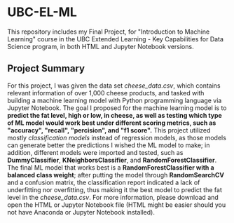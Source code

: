 # UBC-EL-ML
This repository includes my Final Project, for "Introduction to Machine Learning" course in the UBC Extended Learning - Key Capabilities for Data Science program, in both HTML and Jupyter Notebook versions. 
## Project Summary
For this project, I was given the data set *cheese_data.csv*, which contains relevant information of over 1,000 cheese products, and tasked with building a machine learning model with Python programming language via Jupyter Notebook. The goal I proposed for the machine learning model is to **predict the fat level, high or low, in cheese, as well as testing which type of ML model would work best under different scoring metrics, such as "accuracy", "recall", "percision", and "f1 score".** This project utilized mostly *classification models* instead of regression models, as those models can generate better the predictions I wished the ML model to make; in addition, different models were imported and tested, such as **DummyClassifier**, **KNeighborsClassifier**, and **RandomForestClassifier**. 
The final ML model that works best is a **RandomForestClassifier with a balanced class weight**; after putting the model through **RandomSearchCV** and a confusion matrix, the classification report indicated a lack of underfitting nor overfitting, thus making it the best model to predict the fat level in the *cheese_data.csv*.
For more information, please download and open the HTML or Jupyter Notebook file (HTML might be easier should you not have Anaconda or Jupyter Notebook installed).
